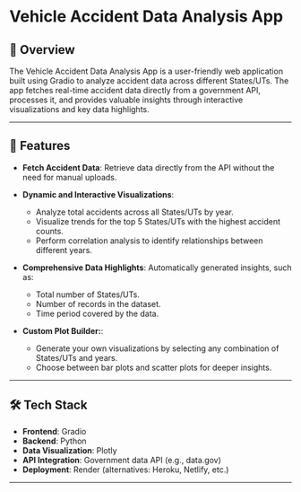 # Vehicle Accident Data Analysis App 

## 🚦 Overview  
The Vehicle Accident Data Analysis App is a user-friendly web application built using Gradio to analyze accident data across different States/UTs. The app fetches real-time accident data directly from a government API, processes it, and provides valuable insights through interactive visualizations and key data highlights.  

---

## 🎯 Features  
- **Fetch Accident Data**: Retrieve data directly from the API without the need for manual uploads.  
- **Dynamic and Interactive Visualizations**:
  - Analyze total accidents across all States/UTs by year.    
  - Visualize trends for the top 5 States/UTs with the highest accident counts.  
  - Perform correlation analysis to identify relationships between different years.
    
- **Comprehensive Data Highlights**: Automatically generated insights, such as:  
  - Total number of States/UTs.  
  - Number of records in the dataset.  
  - Time period covered by the data.
 
- **Custom Plot Builder:**:
  - Generate your own visualizations by selecting any combination of States/UTs and years.    
  - Choose between bar plots and scatter plots for deeper insights. 
---

## 🛠️ Tech Stack  
- **Frontend**: Gradio  
- **Backend**: Python  
- **Data Visualization**: Plotly  
- **API Integration**: Government data API (e.g., data.gov)  
- **Deployment**: Render (alternatives: Heroku, Netlify, etc.)  

---
 

